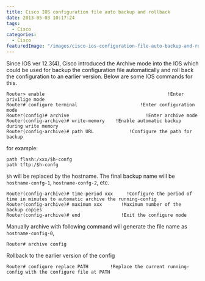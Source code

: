 ```yaml
---
title: Cisco IOS configuration file auto backup and rollback
date: 2013-05-03 10:17:24
tags:
  - Cisco
categories:
  - Cisco
featuredImage: "/images/cisco-ios-configuration-file-auto-backup-and-rollback.png"
---
```


Since IOS ver 12.3(4), Cisco introduced the Archive mode into the IOS which could be used for backup the configuration file automatically and roll back the configuration to an earlier version. Below are some IOS commands for this.
```
Router> enable                                             !Enter privilige mode
Router# configure terminal                       !Enter configuration mode
Router(config)# archive                            !Enter archive mode
Router(config-archive)# write-memory    !Enable automatic backup during write memory
Router(config-archive)# path URL             !Configure the path for backup
```
for example:
```
path flash:/xxx/$h-confg
path tftp:/$h-confg
```
`$h` will be replaced by the hostname. The final backup name will be `hostname-confg-1`, `hostname-confg-2`, etc.

```
Router(config-archive)# time-period xxx     !Configure the period of time in minutes to automatic archive the running-config
Router(config-archive)# maximum xxx       !Maximum number of the backup copies
Router(config-archive)# end               !Exit the configure mode
```
Manually archive with following command will generate the file name as `hostname-config-0`,
```
Router# archive config
```
Rollback to the earlier version of the config
```
Router# configure replace PATH        !Replace the current running-config with the configure file at PATH
```
